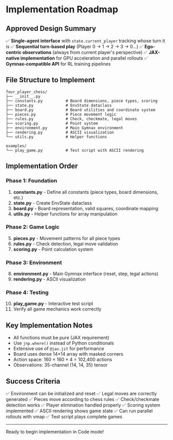 # Implementation Roadmap

## Approved Design Summary

✅ **Single-agent interface** with `state.current_player` tracking whose turn it is
✅ **Sequential turn-based play** (Player 0 → 1 → 2 → 3 → 0...)
✅ **Ego-centric observations** (always from current player's perspective)
✅ **JAX-native implementation** for GPU acceleration and parallel rollouts
✅ **Gymnax-compatible API** for RL training pipelines

## File Structure to Implement

```
four_player_chess/
├── __init__.py
├── constants.py          # Board dimensions, piece types, scoring
├── state.py              # EnvState dataclass
├── board.py              # Board utilities and coordinate system
├── pieces.py             # Piece movement logic
├── rules.py              # Check, checkmate, legal moves
├── scoring.py            # Point system
├── environment.py        # Main Gymnax environment
├── rendering.py          # ASCII visualization
└── utils.py              # Helper functions

examples/
└── play_game.py          # Test script with ASCII rendering
```

## Implementation Order

### Phase 1: Foundation
1. **constants.py** - Define all constants (piece types, board dimensions, etc.)
2. **state.py** - Create EnvState dataclass
3. **board.py** - Board representation, valid squares, coordinate mapping
4. **utils.py** - Helper functions for array manipulation

### Phase 2: Game Logic
5. **pieces.py** - Movement patterns for all piece types
6. **rules.py** - Check detection, legal move validation
7. **scoring.py** - Point calculation system

### Phase 3: Environment
8. **environment.py** - Main Gymnax interface (reset, step, legal actions)
9. **rendering.py** - ASCII visualization

### Phase 4: Testing
10. **play_game.py** - Interactive test script
11. Verify all game mechanics work correctly

## Key Implementation Notes

- All functions must be pure (JAX requirement)
- Use `jnp.where()` instead of Python conditionals
- Extensive use of `@jax.jit` for performance
- Board uses dense 14×14 array with masked corners
- Action space: 160 × 160 × 4 = 102,400 actions
- Observations: 35-channel (14, 14, 35) tensor

## Success Criteria

✅ Environment can be initialized and reset
✅ Legal moves are correctly generated
✅ Pieces move according to chess rules
✅ Check/checkmate detection works
✅ Player elimination handled properly
✅ Scoring system implemented
✅ ASCII rendering shows game state
✅ Can run parallel rollouts with vmap
✅ Test script plays complete games

---

Ready to begin implementation in Code mode!